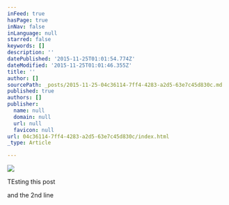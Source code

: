 ```yaml
---
inFeed: true
hasPage: true
inNav: false
inLanguage: null
starred: false
keywords: []
description: ''
datePublished: '2015-11-25T01:01:54.774Z'
dateModified: '2015-11-25T01:01:46.355Z'
title: ''
author: []
sourcePath: _posts/2015-11-25-04c36114-7ff4-4283-a2d5-63e7c45d830c.md
published: true
authors: []
publisher:
  name: null
  domain: null
  url: null
  favicon: null
url: 04c36114-7ff4-4283-a2d5-63e7c45d830c/index.html
_type: Article

---
```

![](https://the-grid-user-content.s3-us-west-2.amazonaws.com/1b3d0c4b-eaaf-452c-8b3c-25c24b2d46f8.png)

TEsting this post

and the 2nd line